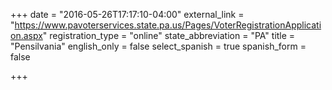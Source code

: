 +++
date = "2016-05-26T17:17:10-04:00"
external_link = "https://www.pavoterservices.state.pa.us/Pages/VoterRegistrationApplication.aspx"
registration_type = "online"
state_abbreviation = "PA"
title = "Pensilvania"
english_only = false
select_spanish = true
spanish_form = false

+++

